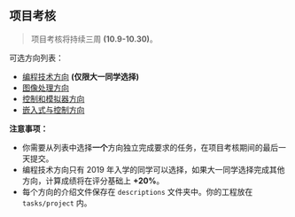 ## 项目考核

> 项目考核将持续三周 **(10.9-10.30)**。

可选方向列表：

- [编程技术方向](descriptions/Programming_仅限大一.md) **(仅限大一同学选择)**
- [图像处理方向](descriptions/Image_processing.md)
- [控制和模拟器方向](descriptions/Control.md)
- [嵌入式与控制方向](descriptions/Embedded.md)

**注意事项：**

- 你需要从列表中选择**一个**方向独立完成要求的任务，在项目考核期间的最后一天提交。  
- 编程技术方向只有 2019 年入学的同学可以选择，如果大一同学选择完成其他方向，计算成绩将在评分基础上 **+20%**。  
- 每个方向的介绍文件保存在 `descriptions` 文件夹中。你的工程放在 `tasks/project` 内。

